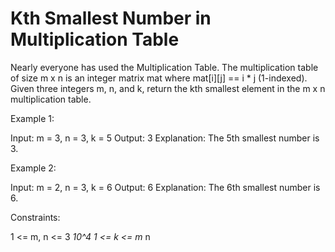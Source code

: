 # Kth Smallest Number in Multiplication Table

Nearly everyone has used the Multiplication Table. The multiplication table of size m x n is an integer matrix mat where mat[i][j] == i * j (1-indexed).
Given three integers m, n, and k, return the kth smallest element in the m x n multiplication table.

Example 1:

Input: m = 3, n = 3, k = 5
Output: 3
Explanation: The 5th smallest number is 3.

Example 2:

Input: m = 2, n = 3, k = 6
Output: 6
Explanation: The 6th smallest number is 6.

Constraints:

1 <= m, n <= 3 *10^4
1 <= k <= m* n
